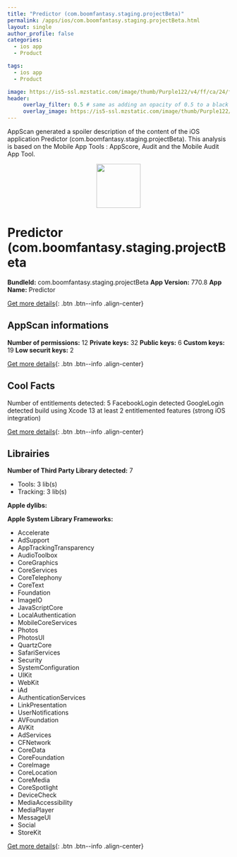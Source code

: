 ```yaml
---
title: "Predictor (com.boomfantasy.staging.projectBeta)"
permalink: /apps/ios/com.boomfantasy.staging.projectBeta.html
layout: single
author_profile: false
categories: 
  - ios app 
  - Product 

tags: 
  - ios app 
  - Product 

image: https://is5-ssl.mzstatic.com/image/thumb/Purple122/v4/ff/ca/24/ffca2476-ff02-d9bc-33f3-191c1aa9ac53/AppIcon-1x_U007emarketing-0-5-0-85-220.png/512x512bb.jpg
header: 
     overlay_filter: 0.5 # same as adding an opacity of 0.5 to a black background
     overlay_image: https://is5-ssl.mzstatic.com/image/thumb/Purple122/v4/ff/ca/24/ffca2476-ff02-d9bc-33f3-191c1aa9ac53/AppIcon-1x_U007emarketing-0-5-0-85-220.png/512x512bb.jpg
---
```

AppScan generated a spoiler description of the content of the iOS application Predictor (com.boomfantasy.staging.projectBeta). This analysis is based on the Mobile App Tools : AppScore, Audit and the Mobile Audit App Tool.

  
  
<div style="text-align: center;"><img src="https://is5-ssl.mzstatic.com/image/thumb/Purple122/v4/ff/ca/24/ffca2476-ff02-d9bc-33f3-191c1aa9ac53/AppIcon-1x_U007emarketing-0-5-0-85-220.png/512x512bb.jpg" width="100" height="100"></div>  
  
# Predictor (com.boomfantasy.staging.projectBeta

**BundleId:** com.boomfantasy.staging.projectBeta
**App Version:** 770.8
**App Name:** Predictor


[Get more details](/pricing.html){: .btn .btn--info .align-center}  
  
## AppScan informations 

**Number of permissions:** 12
**Private keys:** 32
**Public keys:** 6
**Custom keys:** 19
**Low securit keys:** 2
  
[Get more details](/pricing.html){: .btn .btn--info .align-center}

## Cool Facts

Number of entitlements detected: 5
FacebookLogin detected
GoogleLogin detected
build using Xcode 13
at least 2 entitlemented features (strong iOS integration)
  
[Get more details](/pricing.html){: .btn .btn--info .align-center}

## Librairies 
**Number of Third Party Library detected:** 7
- Tools: 3 lib(s)
- Tracking: 3 lib(s)

**Apple dylibs:**


**Apple System Library Frameworks:**
- Accelerate
- AdSupport
- AppTrackingTransparency
- AudioToolbox
- CoreGraphics
- CoreServices
- CoreTelephony
- CoreText
- Foundation
- ImageIO
- JavaScriptCore
- LocalAuthentication
- MobileCoreServices
- Photos
- PhotosUI
- QuartzCore
- SafariServices
- Security
- SystemConfiguration
- UIKit
- WebKit
- iAd
- AuthenticationServices
- LinkPresentation
- UserNotifications
- AVFoundation
- AVKit
- AdServices
- CFNetwork
- CoreData
- CoreFoundation
- CoreImage
- CoreLocation
- CoreMedia
- CoreSpotlight
- DeviceCheck
- MediaAccessibility
- MediaPlayer
- MessageUI
- Social
- StoreKit


  
[Get more details](/pricing.html){: .btn .btn--info .align-center}

